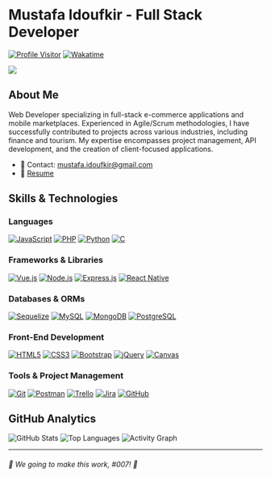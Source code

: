 # Mustafa Idoufkir - Full Stack Developer

[![Profile Visitor](https://komarev.com/ghpvc/?username=idoufkir&label=Visitors&color=0e75b6&style=flat)](https://github.com/idoufkir)
[![Wakatime](https://wakatime.com/badge/user/0020ec22-10e4-4916-b7e6-f3add8ca5905.svg)](https://wakatime.com/@idoufkir)

<img align="center" src="https://user-images.githubusercontent.com/57219106/144024332-dd4c62f3-a45b-4716-92b3-4a4233ecef9e.gif"/>

## About Me

Web Developer specializing in full-stack e-commerce applications and mobile marketplaces. Experienced in Agile/Scrum methodologies, I have successfully contributed to projects across various industries, including finance and tourism. My expertise encompasses project management, API development, and the creation of client-focused applications.

- 📧 Contact: [mustafa.idoufkir@gmail.com](mailto:mustafa.idoufkir@gmail.com)
- 💼 [Resume](https://drive.google.com/file/d/1bxBEFIFmUd5n2rVqDoQkaLwPi__aDo6A/view)

## Skills & Technologies

### Languages
[![JavaScript](https://img.shields.io/badge/JavaScript-F7DF1E?style=for-the-badge&logo=javascript&logoColor=black)](https://developer.mozilla.org/en-US/docs/Web/JavaScript)
[![PHP](https://img.shields.io/badge/PHP-777BB4?style=for-the-badge&logo=php&logoColor=white)](https://www.php.net/)
[![Python](https://img.shields.io/badge/Python-3776AB?style=for-the-badge&logo=python&logoColor=white)](https://www.python.org/)
[![C](https://img.shields.io/badge/C-A8B9CC?style=for-the-badge&logo=c&logoColor=white)](https://devdocs.io/c/)

### Frameworks & Libraries
[![Vue.js](https://img.shields.io/badge/Vue.js-4FC08D?style=for-the-badge&logo=vue.js&logoColor=white)](https://vuejs.org/)
[![Node.js](https://img.shields.io/badge/Node.js-339933?style=for-the-badge&logo=node.js&logoColor=white)](https://nodejs.org/)
[![Express.js](https://img.shields.io/badge/Express.js-000000?style=for-the-badge&logo=express&logoColor=white)](https://expressjs.com/)
[![React Native](https://img.shields.io/badge/React_Native-61DAFB?style=for-the-badge&logo=react&logoColor=black)](https://reactnative.dev/)

### Databases & ORMs
[![Sequelize](https://img.shields.io/badge/Sequelize-52B0E7?style=for-the-badge&logo=sequelize&logoColor=white)](https://sequelize.org/)
[![MySQL](https://img.shields.io/badge/MySQL-4479A1?style=for-the-badge&logo=mysql&logoColor=white)](https://www.mysql.com/)
[![MongoDB](https://img.shields.io/badge/MongoDB-4EA94B?style=for-the-badge&logo=mongodb&logoColor=white)](https://www.mongodb.com/)
[![PostgreSQL](https://img.shields.io/badge/PostgreSQL-336791?style=for-the-badge&logo=postgresql&logoColor=white)](https://www.postgresql.org/)

### Front-End Development
[![HTML5](https://img.shields.io/badge/HTML5-E34F26?style=for-the-badge&logo=html5&logoColor=white)](https://developer.mozilla.org/en-US/docs/Web/HTML)
[![CSS3](https://img.shields.io/badge/CSS3-1572B6?style=for-the-badge&logo=css3&logoColor=white)](https://developer.mozilla.org/en-US/docs/Web/CSS)
[![Bootstrap](https://img.shields.io/badge/Bootstrap-563D7C?style=for-the-badge&logo=bootstrap&logoColor=white)](https://getbootstrap.com/)
[![jQuery](https://img.shields.io/badge/jQuery-0769AD?style=for-the-badge&logo=jquery&logoColor=white)](https://jquery.com/)
[![Canvas](https://img.shields.io/badge/Canvas-0D1117?style=for-the-badge&logo=html5&logoColor=white)](https://developer.mozilla.org/en-US/docs/Web/API/Canvas_API)

### Tools & Project Management
[![Git](https://img.shields.io/badge/Git-F05032?style=for-the-badge&logo=git&logoColor=white)](https://git-scm.com/)
[![Postman](https://img.shields.io/badge/Postman-FF6C37?style=for-the-badge&logo=postman&logoColor=white)](https://www.postman.com/)
[![Trello](https://img.shields.io/badge/Trello-0052CC?style=for-the-badge&logo=trello&logoColor=white)](https://trello.com/)
[![Jira](https://img.shields.io/badge/Jira-0052CC?style=for-the-badge&logo=jira&logoColor=white)](https://www.atlassian.com/software/jira)
[![GitHub](https://img.shields.io/badge/GitHub-181717?style=for-the-badge&logo=github&logoColor=white)](https://github.com/)

## GitHub Analytics

![GitHub Stats](https://github-readme-stats.vercel.app/api?username=idoufkir&show_icons=true&count_private=true&theme=react)
![Top Languages](https://github-readme-stats.vercel.app/api/top-langs/?username=idoufkir&langs_count=8&layout=compact&theme=react)
![Activity Graph](https://github-readme-activity-graph.vercel.app/graph?username=idoufkir&bg_color=0D1117&color=7F3FBF&line=7F3FBF&point=7F3FBF&area_color=FFFFFF&title_color=FFFFFF&area=true)

---

###### 🙏 We going to make this work, #007! 🚀



